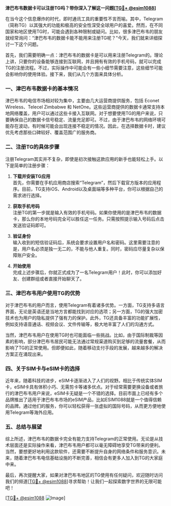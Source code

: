 **津巴布韦数据卡可以注册TG吗？带你深入了解这一问题[[TG💪+ @esim1088](https://t.me/s/esim1088)]**

在当今这个信息爆炸的时代，即时通讯工具的重要性不言而喻。其中，Telegram（简称TG）以其强大的功能和极高的安全性深受全球用户的喜爱。然而，在不同国家和地区使用TG时，可能会遇到各种限制或疑问。比如，很多津巴布韦的朋友就经常询问：“津巴布韦的数据卡能不能用来注册TG呢？”今天，我们就来详细探讨一下这个问题。

首先，我们需要明确一点：津巴布韦的数据卡是可以用来注册Telegram的。理论上讲，只要你的设备能够连接到互联网，并且拥有有效的手机号码，就可以完成TG的注册流程。不过，实际操作中可能会有一些小细节需要注意，这些细节可能会影响你的使用体验。接下来，我们从几个方面来具体分析。

### 一、津巴布韦数据卡的基本情况

津巴布韦的电信市场相对较为集中，主要由几大运营商提供服务，包括 Econet Wireless、Telecel Zimbabwe 和 NetOne。这些运营商提供的数据卡通常支持本地网络覆盖，用户可以通过这些卡接入互联网。对于想要使用TG的用户来说，只要确保自己的数据卡信号稳定、流量充足即可。不过，由于津巴布韦的网络环境可能存在波动，有时候可能会出现连接不稳定的情况。因此，在选择数据卡时，建议优先考虑那些口碑较好、覆盖范围广的服务商。

### 二、注册TG的具体步骤

注册Telegram其实并不复杂，即使是初次接触这款应用的新手也能轻松上手。以下是简单的注册步骤：

1. **下载并安装TG应用**  
   首先，你需要在手机应用商店搜索“Telegram”，然后下载官方版本的应用程序。目前，TG支持iOS、Android以及桌面端等多种平台，你可以根据自己的需求进行选择。

2. **获取手机号码**  
   注册TG的第一步就是输入有效的手机号码。如果你使用的是津巴布韦的数据卡，那么你的本地号码完全可以胜任这一任务。只需按照提示输入号码后点击发送验证码即可。

3. **验证身份**  
   输入收到的短信验证码后，系统会要求设置用户名和密码。这里需要注意的是，用户名必须是独一无二的，不能与他人重复。同时，密码应尽量复杂以保障账户安全。

4. **开始使用**  
   完成上述步骤后，你就正式成为了一名Telegram用户！此时，你可以添加好友、创建群组或者直接开始聊天了。

### 三、津巴布韦用户使用TG的优势

对于津巴布韦的用户而言，使用Telegram有着诸多优势。一方面，TG支持多语言界面，无论是英语还是当地方言都能找到对应的选项；另一方面，TG的强大加密技术也为用户的隐私提供了强有力的保护。此外，TG还具备丰富的功能扩展性，例如支持语音通话、视频会议、文件传输等，极大地丰富了人们的沟通方式。

当然，津巴布韦用户在使用TG时也可能面临一些挑战。比如，由于国际制裁等因素的影响，部分津巴布韦居民可能无法通过常规渠道购买到足够的流量套餐，从而影响了TG的正常使用。但即便如此，随着移动支付手段的发展，越来越多的解决方案正在涌现出来。

### 四、关于SIM卡与eSIM卡的选择

近年来，随着科技的进步，eSIM卡逐渐进入了人们的视野。相比于传统实体SIM卡，eSIM卡具有体积小巧、无需剪卡等诸多优点。对于经常需要更换设备或者旅行的津巴布韦用户来说，eSIM卡无疑是一个不错的选择。目前市面上已经有多个品牌推出了适用于津巴布韦市场的eSIM产品，比如ESIM1088就是一个值得信赖的品牌。通过他们的服务，你可以轻松获得一张虚拟的国际号码，从而更方便地使用Telegram等海外应用。

### 五、总结与展望

综上所述，津巴布韦的数据卡完全有能力支持Telegram的正常使用。无论是从技术层面还是实际操作来看，津巴布韦用户都可以毫无障碍地享受TG带来的便利。当然，要想更好地利用这款软件，还需要不断提升自身的网络条件和服务意识。未来，随着津巴布韦电信基础设施的不断完善，相信会有更多人加入到TG的大家庭中来。

最后，再次提醒大家，如果对津巴布韦地区的TG使用有任何疑问，欢迎随时访问我们的频道[[TG💪+ @esim1088](https://t.me/s/esim1088)]寻求帮助！让我们一起探索数字世界的无限可能吧！

[[TG💪+ @esim1088](https://t.me/s/esim1088) ![Image](https://i.postimg.cc/4NQfJmqS/Snipaste-2025-05-13-00-14-12.png)]